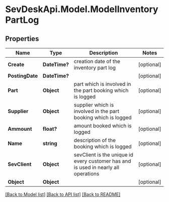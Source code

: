 # SevDeskApi.Model.ModelInventoryPartLog
## Properties

Name | Type | Description | Notes
------------ | ------------- | ------------- | -------------
**Create** | **DateTime?** | creation date of the inventory part log | [optional] 
**PostingDate** | **DateTime?** |  | [optional] 
**Part** | **Object** | part which is involved in the part booking which is logged | [optional] 
**Supplier** | **Object** | supplier which is involved in the part booking which is logged | [optional] 
**Ammount** | **float?** | amount booked which is logged | [optional] 
**Name** | **string** | description of the booking which is logged | [optional] 
**SevClient** | **Object** | sevClient is the unique id every customer has and is used in nearly all operations | [optional] 
**Object** | **Object** |  | [optional] 

[[Back to Model list]](../README.md#documentation-for-models) [[Back to API list]](../README.md#documentation-for-api-endpoints) [[Back to README]](../README.md)

